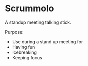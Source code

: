 # Scrummolo
A standup meeting talking stick.

Purpose:
- Use during a stand up meeting for
- Having fun
- Icebreaking
- Keeping focus
